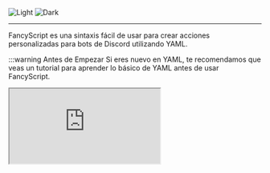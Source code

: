 <!-- markdownlint-disable -->

![Light](/banners/Light.png#light)
![Dark](/banners/Dark.png#dark)

<!-- markdownlint-restore -->

---

FancyScript es una sintaxis fácil de usar para crear acciones personalizadas para bots de Discord utilizando YAML.

:::warning Antes de Empezar
Si eres nuevo en YAML, te recomendamos que veas un tutorial para aprender lo básico de YAML antes de usar FancyScript.

<!-- markdownlint-disable -->
<iframe allowfullscreen src="https://www.youtube.com/embed/0fbnyS_lHW4?si=MwdX3onyJgq-E03K" />
<!-- markdownlint-restore -->
:::

## Ejemplo

```yml
# Array de Secuencias
sequences:
  # Comprueba si el contenido del mensaje es igual a "!hi"
  - if: "[message.content] eq '!hi'"
    then:
      # El bot crea un mensaje
      - create_message:
          content: "¡Hola! 👋"
```

## Contribuidores

¡Gracias a todas estas personas que han hecho posible FancyScript!

[![All Contributors][ContributorsImageURL]][ContributorsURL]

[ContributorsImageURL]: https://contrib.rocks/image?repo=FancyStudioTeam/FancyScript&max=500&columns=20
[ContributorsURL]: https://github.com/FancyStudioTeam/FancyScript/graphs/contributors
